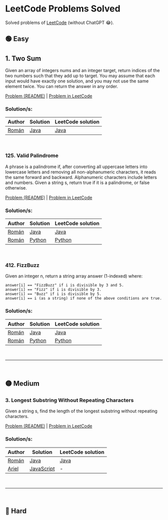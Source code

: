 # LeetCode Problems Solved
Solved problems of [LeetCode](https://leetcode.com/problems) (without ChatGPT 😂).

## 🟢 Easy
## 1. Two Sum
Given an array of integers nums and an integer target, return indices of the two numbers such that they add up to target. You may assume that each input would have exactly one solution, and you may not use the same element twice. You can return the answer in any order.

[Problem (README)](./problems/1_two_sum/problem.md) | [Problem in LeetCode](https://leetcode.com/problems/two-sum/description/)

### Solution/s:

| Author | Solution | LeetCode solution |
|-----------|-----------|-----------|
| [Román](https://github.com/RomanKornyeyev)| [Java](./problems/1_two_sum/Solution.java)| [Java](https://leetcode.com/problems/two-sum/solutions/4076738/java-brute-force-solution/)|

<br>

### 125. Valid Palindrome
A phrase is a palindrome if, after converting all uppercase letters into lowercase letters and removing all non-alphanumeric characters, it reads the same forward and backward. Alphanumeric characters include letters and numbers. Given a string s, return true if it is a palindrome, or false otherwise.

[Problem (README)](./problems/125_valid_palindrome/problem.md) | [Problem in LeetCode](https://leetcode.com/problems/valid-palindrome/description/) 

### Solution/s:

| Author | Solution | LeetCode solution |
|-----------|-----------|-----------|
| [Román](https://github.com/RomanKornyeyev)| [Java](./problems/125_valid_palindrome/Solution.java)| [Java](https://leetcode.com/problems/valid-palindrome/solutions/4167809/easy-java-solution/)|
| [Román](https://github.com/RomanKornyeyev)| [Python](./problems/125_valid_palindrome/Solution.py)| [Python](https://leetcode.com/problems/valid-palindrome/solutions/4167842/easy-python-solution/)|

<br>

### 412. FizzBuzz
Given an integer n, return a string array answer (1-indexed) where:

```
answer[i] == "FizzBuzz" if i is divisible by 3 and 5.
answer[i] == "Fizz" if i is divisible by 3.
answer[i] == "Buzz" if i is divisible by 5.
answer[i] == i (as a string) if none of the above conditions are true.
```

### Solution/s:

| Author | Solution | LeetCode solution |
|-----------|-----------|-----------|
| [Román](https://github.com/RomanKornyeyev)| [Java](./problems/412_fizz_buzz/Solution.java)| [Java](https://leetcode.com/problems/fizz-buzz/solutions/4078483/easy-java-solution/)|
| [Román](https://github.com/RomanKornyeyev)| [Python](./Solution.py)| [Python](https://leetcode.com/problems/fizz-buzz/solutions/4167960/easy-python-solution/)|

<br><hr><br>

## 🟡 Medium
### 3. Longest Substring Without Repeating Characters
Given a string s, find the length of the longest substring without repeating characters.

[Problem (README)](./problems/3_longest_substring_without_repeating_characters/problem.md) | [Problem in LeetCode](https://leetcode.com/problems/longest-substring-without-repeating-characters/description/)

### Solution/s:

| Author | Solution | LeetCode solution |
|-----------|-----------|-----------|
| [Román](https://github.com/RomanKornyeyev)| [Java](./problems/3_longest_substring_without_repeating_characters/Solution.java)| [Java](https://leetcode.com/problems/longest-substring-without-repeating-characters/solutions/4069269/soluci-n-medio-decente-con-java/)|
| [Ariel](https://github.com/arielg20247)| [JavaScript](./problems/3_longest_substring_without_repeating_characters/Solution.js)| - |

<br><hr><br>

## 🔴 Hard
